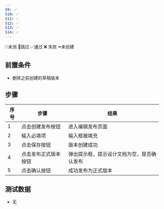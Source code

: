 ```yaml
---
S9: ✅
S10: ✅
S11: ✅
S12: ✅
S13: ✅
S14: ✅
---
```

◻️未测    🚫跳过     ✅通过    ❌ 失败    ➖未创建

## 前置条件

- 删除之前创建的草稿版本

## 步骤

| 序号  | 步骤         | 结果                    |
| --- | ---------- | --------------------- |
| 1   | 点击创建发布按钮   | 进入编辑发布页面              |
| 2   | 输入必填项      | 输入框被填充                |
| 3   | 点击保存按钮     | 版本创建成功                |
| 4   | 点击发布正式版本按钮 | 弹出提示框，提示设计文档为空，是否确认发布 |
| 5   | 点击确认按钮     | 成功发布为正式版本             |

## 测试数据

- 无
